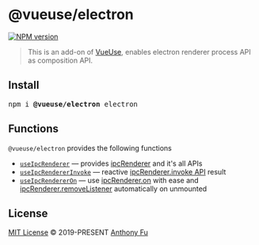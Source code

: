# @vueuse/electron

[![NPM version](https://img.shields.io/npm/v/@vueuse/electron?color=a1b858)](https://www.npmjs.com/package/@vueuse/electron)

> This is an add-on of [VueUse](https://github.com/vueuse/vueuse), enables electron renderer process API as composition API.

## Install

<pre class='language-bash'>
npm i <b>@vueuse/electron</b> electron
</pre>

## Functions

`@vueuse/electron` provides the following functions

<!--GENERATED LIST, DO NOT MODIFY MANUALLY-->
<!--FUNCTIONS_LIST_STARTS-->
  - [`useIpcRenderer`](https://vueuse.org/electron/useIpcRenderer/) — provides [ipcRenderer](https://www.electronjs.org/docs/api/ipc-renderer) and it's all APIs
  - [`useIpcRendererInvoke`](https://vueuse.org/electron/useIpcRendererInvoke/) — reactive [ipcRenderer.invoke API](https://www.electronjs.org/docs/api/ipc-renderer#ipcrendererinvokechannel-args) result
  - [`useIpcRendererOn`](https://vueuse.org/electron/useIpcRendererOn/) — use [ipcRenderer.on](https://www.electronjs.org/docs/api/ipc-renderer#ipcrendereronchannel-listener) with ease and [ipcRenderer.removeListener](https://www.electronjs.org/docs/api/ipc-renderer#ipcrendererremovelistenerchannel-listener) automatically on unmounted


<!--FUNCTIONS_LIST_ENDS-->

## License

[MIT License](https://github.com/vueuse/vueuse/blob/master/LICENSE) © 2019-PRESENT [Anthony Fu](https://github.com/antfu)
